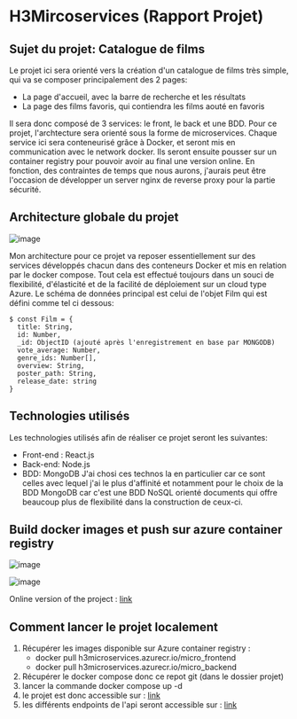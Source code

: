 # H3Mircoservices (Rapport Projet)

## Sujet du projet: Catalogue de films

Le projet ici sera orienté vers la création d'un catalogue de films très simple, qui va se composer principalement des 2 pages:
- La page d'accueil, avec la barre de recherche et les résultats
- La page des films favoris, qui contiendra les films aouté en favoris
  
Il sera donc composé de 3 services: le front, le back et une BDD.
Pour ce projet, l'archtecture sera orienté sous la forme de microservices. Chaque service ici sera conteneurisé grâce à Docker,
et seront mis en communication avec le network docker. Ils seront ensuite pousser sur un container registry pour pouvoir avoir au final une version online.
En fonction, des contraintes de temps que nous aurons, j'aurais peut être l'occasion de développer un server nginx de reverse proxy pour la partie sécurité.

## Architecture globale du projet

![image](https://github.com/WinnMBG/H3Mircoservices/assets/77972619/42cbe70a-1e14-4091-9674-4fb6618fa47f)

Mon architecture pour ce projet va reposer essentiellement sur des services développés chacun dans des conteneurs Docker et mis en relation par le docker compose. Tout cela est effectué toujours dans un souci de flexibilité, d'élasticité et de la facilité de déploiement sur un cloud type Azure.
Le schéma de données principal est celui de l'objet Film qui est défini comme tel ci dessous: 

```
$ const Film = {
  title: String,
  id: Number,
  _id: ObjectID (ajouté après l'enregistrement en base par MONGODB)
  vote_average: Number,
  genre_ids: Number[],
  overview: String,
  poster_path: String,
  release_date: string
}
```

## Technologies utilisés

Les technologies utilisés afin de réaliser ce projet seront les suivantes:
- Front-end : React.js
- Back-end: Node.js
- BDD: MongoDB
J'ai chosi ces technos la en particulier car ce sont celles avec lequel j'ai le plus d'affinité et notamment pour le choix de la BDD MongoDB car c'est une BDD NoSQL orienté documents qui offre beaucoup plus de flexibilité dans la construction de ceux-ci.

## Build docker images et push sur azure container registry

![image](https://github.com/WinnMBG/H3Mircoservices/assets/77972619/68020deb-5006-4cd3-a6f9-2f4e5975d877)


![image](https://github.com/WinnMBG/H3Mircoservices/assets/77972619/b6a7740b-585c-44e7-8a5f-10dfb9a0792f)

Online version of the project : [link](https://testemicrosservice.netlify.app/)

## Comment lancer le projet localement

1) Récupérer les images disponible sur Azure container registry :
   - docker pull h3microservices.azurecr.io/micro_frontend
   - docker pull h3microservices.azurecr.io/micro_backend
2) Récupérer le docker compose donc ce repot git (dans le dossier projet)
3) lancer la commande docker compose up -d
4) le projet est donc accessible sur : [link](http://localhost:3000)
5) les différents endpoints de l'api seront accessible sur : [link](http://localhost:3001/api-docs)


